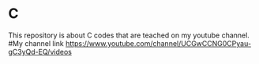 # C
This repository is about C codes that are teached on my youtube channel.
#My channel link
https://www.youtube.com/channel/UCGwCCNG0CPyau-gC3yQd-EQ/videos
